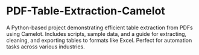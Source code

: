 # PDF-Table-Extraction-Camelot
A Python-based project demonstrating efficient table extraction from PDFs using Camelot. Includes scripts, sample data, and a guide for extracting, cleaning, and exporting tables to formats like Excel. Perfect for automation tasks across various industries.
